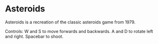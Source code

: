 # Asteroids

Asteroids is a recreation of the classic asteroids game from 1979.



Controls:
W and S to move forwards and backwards.
A and D to rotate left and right.
Spacebar to shoot.
